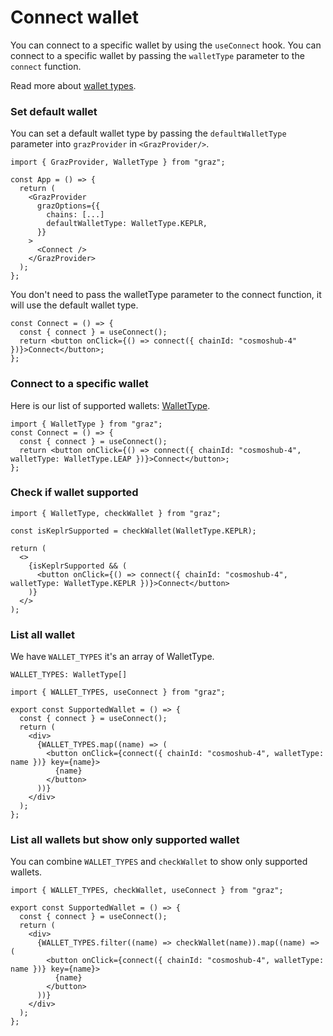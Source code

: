 # Connect wallet

You can connect to a specific wallet by using the `useConnect` hook. You can connect to a specific wallet by passing the `walletType` parameter to the `connect` function.

Read more about [wallet types](../types/walletType.md).

### Set default wallet

You can set a default wallet type by passing the `defaultWalletType` parameter into `grazProvider` in `<GrazProvider/>`.

```tsx
import { GrazProvider, WalletType } from "graz";

const App = () => {
  return (
    <GrazProvider
      grazOptions={{
        chains: [...]
        defaultWalletType: WalletType.KEPLR,
      }}
    >
      <Connect />
    </GrazProvider>
  );
};
```

You don't need to pass the walletType parameter to the connect function, it will use the default wallet type.

```tsx
const Connect = () => {
  const { connect } = useConnect();
  return <button onClick={() => connect({ chainId: "cosmoshub-4" })}>Connect</button>;
};
```

### Connect to a specific wallet

Here is our list of supported wallets: [WalletType](../types/walletType.md).

```tsx
import { WalletType } from "graz";
const Connect = () => {
  const { connect } = useConnect();
  return <button onClick={() => connect({ chainId: "cosmoshub-4", walletType: WalletType.LEAP })}>Connect</button>;
};
```

### Check if wallet supported

```tsx
import { WalletType, checkWallet } from "graz";

const isKeplrSupported = checkWallet(WalletType.KEPLR);

return (
  <>
    {isKeplrSupported && (
      <button onClick={() => connect({ chainId: "cosmoshub-4", walletType: WalletType.KEPLR })}>Connect</button>
    )}
  </>
);
```

### List all wallet

We have `WALLET_TYPES` it's an array of WalletType.

```tsx
WALLET_TYPES: WalletType[]
```

```tsx
import { WALLET_TYPES, useConnect } from "graz";

export const SupportedWallet = () => {
  const { connect } = useConnect();
  return (
    <div>
      {WALLET_TYPES.map((name) => (
        <button onClick={connect({ chainId: "cosmoshub-4", walletType: name })} key={name}>
          {name}
        </button>
      ))}
    </div>
  );
};
```

### List all wallets but show only supported wallet

You can combine `WALLET_TYPES` and `checkWallet` to show only supported wallets.

```tsx
import { WALLET_TYPES, checkWallet, useConnect } from "graz";

export const SupportedWallet = () => {
  const { connect } = useConnect();
  return (
    <div>
      {WALLET_TYPES.filter((name) => checkWallet(name)).map((name) => (
        <button onClick={connect({ chainId: "cosmoshub-4", walletType: name })} key={name}>
          {name}
        </button>
      ))}
    </div>
  );
};
```
